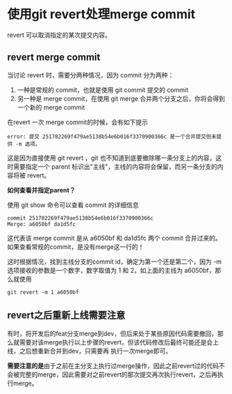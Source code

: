 # 使用git revert处理merge commit

revert 可以取消指定的某次提交内容。

## revert merge commit

当讨论 revert 时，需要分两种情况，因为 commit 分为两种：
1. 一种是常规的 commit，也就是使用 git commit 提交的 commit
2. 另一种是 merge commit，在使用 git merge 合并两个分支之后，你将会得到一个新的 merge commit

在revert 一次 merge commit的时候，会有如下提示

```
error: 提交 251782269f479ae5138b54e6b016f3370900366c 是一个合并提交但未提供 -m 选项。
```

这是因为直接使用 git revert ，git 也不知道到底要撤除哪一条分支上的内容，这时需要指定一个 parent 标识出"主线"，主线的内容将会保留，而另一条分支的内容将被 revert。

**如何查看并指定parent？**

使用 git show 命令可以查看 commit 的详细信息
```
commit 251782269f479ae5138b54e6b016f3370900366c
Merge: a6050bf da1d5fc
```
这代表该 merge commit 是从 a6050bf 和 da1d5fc 两个 commit 合并过来的。如果查看常规的commit，是没有merge这一行的！

这时根据情况，找到主线分支的commit id，确定为第一个还是第二个，因为 -m 选项接收的参数是一个数字，数字取值为 1 和 2，如上面的主线为 a6050bf，那么就使用

```
git revert -m 1 a6050bf
```

## revert之后重新上线需要注意

有时，将开发后的feat分支merge到dev，但后来处于某些原因代码需要撤回，那么就需要对该merge执行以上步骤的revert，但该代码修改后最终可能还是会上线，之后想重新合并到dev，只需要再 执行一次merge即可。

**需要注意的是**由于之前在主分支上执行过merge操作，因此之前revert过的代码不会被完整的merge，因此需要对之前revert的那次提交再次执行revert，之后再执行merge。

